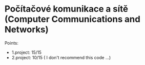 # Počítačové komunikace a sítě (Computer Communications and Networks)

Points:
 - 1.project: 15/15
 - 2.project: 10/15 ( I don't recommend this code ...)

